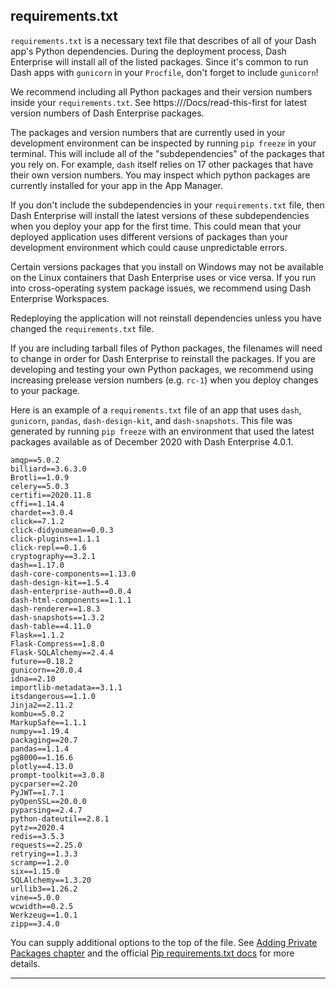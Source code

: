 
## requirements.txt

`requirements.txt` is a necessary text file that describes of all of your Dash 
app's Python dependencies. During the deployment process, Dash Enterprise will 
install all of the listed packages. Since it's common to run Dash apps with 
`gunicorn` in your `Procfile`, don't forget to include `gunicorn`!

We recommend including all Python packages and their version numbers inside your 
`requirements.txt`. See https://<your-dash-enterprise-server>/Docs/read-this-first 
for latest version numbers of Dash Enterprise packages.

The packages and version numbers that are currently used in your development environment
can be inspected by running `pip freeze` in your terminal. 
This will include all of the "subdependencies" of the packages that you rely on.
For example, `dash` itself relies on 17 other packages that have their own version numbers.
You may inspect which python packages are currently installed for your app in the App Manager.

If you don't include the subdependencies in your `requirements.txt` file, then 
Dash Enterprise will install the latest versions of these subdependencies when you 
deploy your app for the first time. This could mean that your deployed application 
uses different versions of packages than your development environment which could 
cause unpredictable errors.

Certain versions packages that you install on Windows may not be available on the Linux containers
that Dash Enterprise uses or vice versa. If you run into cross-operating system package issues,
we recommend using Dash Enterprise Workspaces.

Redeploying the application will not reinstall dependencies unless you have changed 
the `requirements.txt` file.

If you are including tarball files of Python packages, the filenames will need to change in order
for Dash Enterprise to reinstall the packages. If you are developing and testing your own Python
packages, we recommend using increasing prelease version numbers (e.g. `rc-1`) when you deploy
changes to your package.

Here is an example of a `requirements.txt` file of an app that uses `dash`, 
`gunicorn`, `pandas`, `dash-design-kit`, and `dash-snapshots`.
This file was generated by running `pip freeze` with an environment that used the 
latest packages available as of December 2020 with Dash Enterprise 4.0.1.

```
amqp==5.0.2
billiard==3.6.3.0
Brotli==1.0.9
celery==5.0.3
certifi==2020.11.8
cffi==1.14.4
chardet==3.0.4
click==7.1.2
click-didyoumean==0.0.3
click-plugins==1.1.1
click-repl==0.1.6
cryptography==3.2.1
dash==1.17.0
dash-core-components==1.13.0
dash-design-kit==1.5.4
dash-enterprise-auth==0.0.4
dash-html-components==1.1.1
dash-renderer==1.8.3
dash-snapshots==1.3.2
dash-table==4.11.0
Flask==1.1.2
Flask-Compress==1.8.0
Flask-SQLAlchemy==2.4.4
future==0.18.2
gunicorn==20.0.4
idna==2.10
importlib-metadata==3.1.1
itsdangerous==1.1.0
Jinja2==2.11.2
kombu==5.0.2
MarkupSafe==1.1.1
numpy==1.19.4
packaging==20.7
pandas==1.1.4
pg8000==1.16.6
plotly==4.13.0
prompt-toolkit==3.0.8
pycparser==2.20
PyJWT==1.7.1
pyOpenSSL==20.0.0
pyparsing==2.4.7
python-dateutil==2.8.1
pytz==2020.4
redis==3.5.3
requests==2.25.0
retrying==1.3.3
scramp==1.2.0
six==1.15.0
SQLAlchemy==1.3.20
urllib3==1.26.2
vine==5.0.0
wcwidth==0.2.5
Werkzeug==1.0.1
zipp==3.4.0
```

You can supply additional options to the top of the file. See 
[Adding Private Packages chapter](/dash-enterprise/private-packages) and the 
official [Pip requirements.txt docs](https://pip.pypa.io/en/stable/reference/pip_install/#requirements-file-format)
for more details.

---
